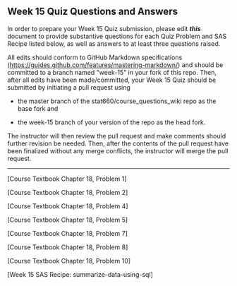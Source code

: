 
## Week 15 Quiz Questions and Answers

In order to prepare your Week 15 Quiz submission, please edit ***this*** document to provide substantive questions for each Quiz Problem and SAS Recipe listed below, as well as answers to at least three questions raised.

All edits should conform to GitHub Markdown specifications (https://guides.github.com/features/mastering-markdown/) and should be committed to a branch named "week-15" in your fork of this repo. Then, after all edits have been made/committed, your Week 15 Quiz should be submitted by initiating a pull request using

- the master branch of the stat660/course_questions_wiki repo as the base fork and

- the week-15 branch of your version of the repo as the head fork.

The instructor will then review the pull request and make comments should further revision be needed. Then, after the contents of the pull request have been finalized without any merge conflicts, the instructor will merge the pull request.



********************************************************************************



[Course Textbook Chapter 18, Problem 1]



[Course Textbook Chapter 18, Problem 2]



[Course Textbook Chapter 18, Problem 4]



[Course Textbook Chapter 18, Problem 5]



[Course Textbook Chapter 18, Problem 7]



[Course Textbook Chapter 18, Problem 8]



[Course Textbook Chapter 18, Problem 10]



[Week 15 SAS Recipe: summarize-data-using-sql]


